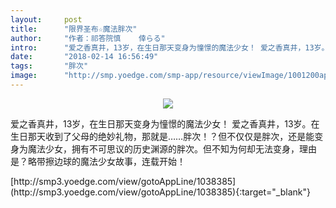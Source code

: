 ```yaml
---
layout:     post
title:      "限界圣布☆魔法胖次"
author:     "作者：祁答院慎    倖らる"
intro:      "爱之香真井，13岁，在生日那天变身为憧憬的魔法少女！ 爱之香真井，13岁。在生日那天收到了父母的绝妙礼物，那就是……胖次！？但不仅仅是胖次，还是能变身为魔法少女，拥有不可思议的历史渊源的胖次。但不知为何却无法变身，理由是？略带擦边球的魔法少女故事，连载开始！"
date:       "2018-02-14 16:56:49"
tags:       "胖次"
image:      "http://smp.yoedge.com/smp-app/resource/viewImage/1001200appline.png"
---
```

<div style="text-align: center">
<p><img src="http://smp.yoedge.com/smp-app/resource/viewImage/1001200appline.png"/></p>
</div>
<p class="post-meta">
<span>爱之香真井，13岁，在生日那天变身为憧憬的魔法少女！ 爱之香真井，13岁。在生日那天收到了父母的绝妙礼物，那就是……胖次！？但不仅仅是胖次，还是能变身为魔法少女，拥有不可思议的历史渊源的胖次。但不知为何却无法变身，理由是？略带擦边球的魔法少女故事，连载开始！</span>
</p>
[http://smp3.yoedge.com/view/gotoAppLine/1038385](http://smp3.yoedge.com/view/gotoAppLine/1038385){:target="_blank"}


